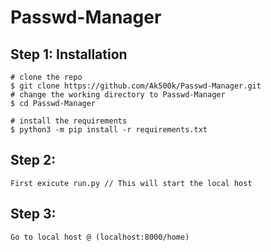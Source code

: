 # Passwd-Manager
## Step 1: Installation

```console
# clone the repo
$ git clone https://github.com/Ak500k/Passwd-Manager.git
# change the working directory to Passwd-Manager
$ cd Passwd-Manager

# install the requirements
$ python3 -m pip install -r requirements.txt
```


## Step 2: 
```First exicute run.py // This will start the local host```
## Step 3: 
```Go to local host @ (localhost:8000/home)```

